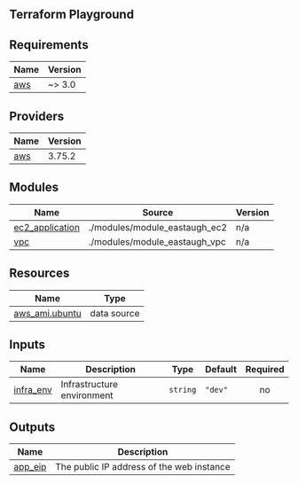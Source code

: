## Terraform Playground

<!-- BEGIN_TF_DOCS -->
## Requirements

| Name | Version |
|------|---------|
| <a name="requirement_aws"></a> [aws](#requirement\_aws) | ~> 3.0 |

## Providers

| Name | Version |
|------|---------|
| <a name="provider_aws"></a> [aws](#provider\_aws) | 3.75.2 |

## Modules

| Name | Source | Version |
|------|--------|---------|
| <a name="module_ec2_application"></a> [ec2\_application](#module\_ec2\_application) | ./modules/module_eastaugh_ec2 | n/a |
| <a name="module_vpc"></a> [vpc](#module\_vpc) | ./modules/module_eastaugh_vpc | n/a |

## Resources

| Name | Type |
|------|------|
| [aws_ami.ubuntu](https://registry.terraform.io/providers/hashicorp/aws/latest/docs/data-sources/ami) | data source |

## Inputs

| Name | Description | Type | Default | Required |
|------|-------------|------|---------|:--------:|
| <a name="input_infra_env"></a> [infra\_env](#input\_infra\_env) | Infrastructure environment | `string` | `"dev"` | no |

## Outputs

| Name | Description |
|------|-------------|
| <a name="output_app_eip"></a> [app\_eip](#output\_app\_eip) | The public IP address of the web instance |
<!-- END_TF_DOCS -->